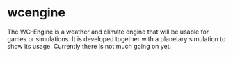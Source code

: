 # wcengine

The WC-Engine is a weather and climate engine that will be usable for games or simulations.
It is developed together with a planetary simulation to show its usage. Currently there is
not much going on yet.